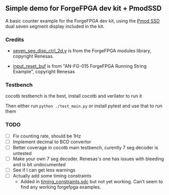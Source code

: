 ## Simple demo for ForgeFPGA dev kit + PmodSSD
A basic counter example for the ForgeFPGA dev kit, using the [Pmod SSD](https://digilent.com/shop/pmod-ssd-seven-segment-display/) dual seven segment display included in the kit. 


### Credits
- [seven_seg_disp_ctrl_2d.v](ffpga/lib/seven_seg_disp_ctrl_2d.v) is from the ForgeFPGA modules library, copyright Renesas.

- [input_reset_buf](ffpga/src/input_reset_buf.v) is from "AN-FG-015 ForgeFPGA Running String Example", copyright Renesas

### Testbench
cocotb testbench is the best, install cocotb and verilator to run it

Then either run `python ./test_main.py` or install pytest and use that to run them

### TODO
- [ ] Fix counting rate, should be 1Hz
- [ ] Implement decimal to BCD convertor
- [ ] Better coverage in cocotb main testbench, curently 7 seg decoder is untested
- [ ] Make your own 7 seg decoder. Renesas's one has issues with bleeding and is bit undocumented
- [ ] See if I can get less warnings
- [ ] Actually add some timing constraints
    - Added in [timing_constraints.sdc](ffpga/timing-constraints/timing_constraints.sdc) but not yet working. Can't seem to find any working forgefpga examples.
